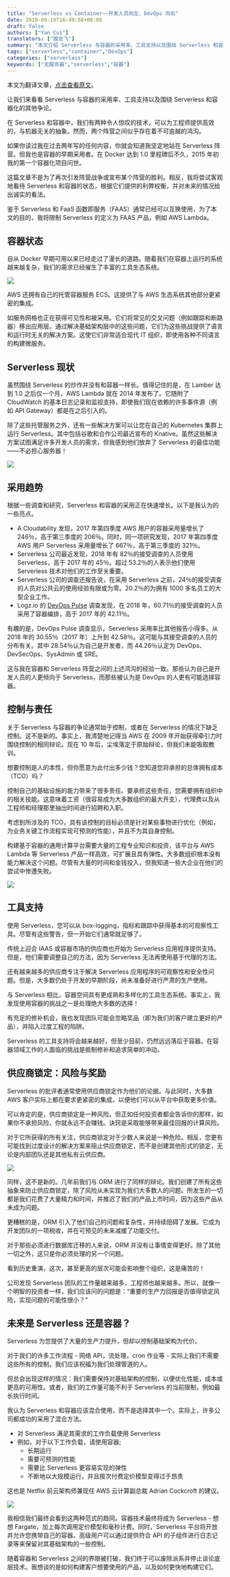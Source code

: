 ```yaml
---
title: "Serverless vs Container——开发人员向左，DevOps 向右"
date: 2018-09-16T16:49:58+08:00
draft: false
authors: ["Yan Cui"]
translators: ["殷龙飞"]
summary: "本文介绍 Serverless 与容器的采用率、工具支持以及围绕 Serverless 和容器化的其他争论。"
tags: ["serverless","container","DevOps"]
categories: ["serverless"]
keywords: ["无服务器","serverless","容器"]
---
```


本文为翻译文章，[点击查看原文](https://dzone.com/articles/serverless-vs-containers)。

让我们来看看 Serverless 与容器的采用率、工具支持以及围绕 Serverless 和容器化的其他争论。

在 Serverless 和容器中，我们有两种令人惊叹的技术，可以为工程师提供高效的，与机器无关的抽象。然而，两个阵营之间似乎存在着不可逾越的鸿沟。

如果你读过我在过去两年写的任何内容，你就会知道我坚定地站在 Serverless 阵营。但我也是容器的早期采用者。在 Docker 达到 1.0 里程碑后不久，2015 年初我的第一个容器化项目问世。

这篇文章不是为了再次引发阵营战争或宣布某个阵营的胜利。相反，我将尝试客观地看待 Serverless 和容器的状态，根据它们提供的利弊权衡，并对未来的情况给出诚实的看法。

鉴于 Serverless 和 FaaS 函数即服务（FAAS）通常已经可以互换使用，为了本文的目的，我将限制 Serverless 的定义为 FAAS 产品，例如 AWS Lambda。

## 容器状态

自从 Docker 早期可用以来已经走过了漫长的道路。随着我们在容器上运行的系统越来越复杂，我们的需求已经催生了丰富的工具生态系统。

![](61411417ly1fv92pcoc59j218c0wwtb6.jpg)

AWS 还拥有自己的托管容器服务 ECS。这提供了与 AWS 生态系统其他部分更紧密的集成。

如服务网格也正在获得可见性和被采用。它们将常见的交叉问题（例如跟踪和断路器）移出应用层。通过解决基础架构层中的这些问题，它们为这些挑战提供了语言和运行时无关的解决方案。这使它们非常适合现代 IT 组织，即使用各种不同语言的构建微服务。

## Serverless 现状

虽然围绕 Serverless 的炒作并没有和容器一样长。值得记住的是，在 Lamber 达到 1.0 之后仅一个月，AWS Lambda 就在 2014 年发布了。它随附了 CloudWatch 的基本日志记录和监视支持，即使我们现在依赖的许多事件源（例如 API Gateway）都是在之后引入的。

除了这些托管服务之外，还有一些解决方案可以让您在自己的 Kubernetes 集群上运行 Serverless。其中包括谷歌和合作公司最近宣布的 Knative。虽然这些解决方案试图满足许多开发人员的需求，但我感到他们放弃了 Serverless 的最佳功能——不必担心服务器！

![](61411417ly1fv92pv9fp4j20y60pw43y.jpg)

## 采用趋势

根据一些调查和研究，Serverless 和容器的采用正在快速增长。以下是我认为的一些亮点。

- A Cloudability 发现，2017 年第四季度 AWS 用户的容器采用量增长了 246％，高于第三季度的 206％。同时，同一项研究发现，2017 年第四季度 AWS 用户 Serverless 采用量增长了 667％，高于第三季度的 321％。
- Serverless 公司最近发现，2018 年有 82％的接受调查的人员使用 Serverless，高于 2017 年的 45％。超过 53.2％的人表示他们使用 Serverless 技术对他们的工作至关重要。
- Serverless 公司的调查还报告说，在采用 Serverless 之前，24％的接受调查的人员对公共云的使用经验有限或为零。20.2％的为拥有 1000 多名员工的大型企业工作。
- Logz.io 的 [DevOps Pulse](https://logz.io/devops-pulse-insights-2018/#pulse_section_ten) 调查发现，在 2018 年，60.71％的接受调查的人员采用了容器编排，高于 2017 年的 42.11％。

有趣的是，DevOps Pulse 调查显示，Serverless 采用率比其他报告小得多。从 2018 年的 30.55％（2017 年）上升到 42.58％。这可能与其接受调查的人员的分布有关。其中 28.54％认为自己是开发者，而 44.26％认定为 DevOps、DevSecOps、SysAdmin 或 SRE。

这与我在容器和 Serverless 阵营之间的上述鸿沟的经验一致。那些认为自己是开发人员的人更倾向于 Serverless，而那些被认为是 DevOps 的人更有可能选择容器。

## 控制与责任

关于 Serverless 与容器的争论通常始于控制，或者在 Serverless 的情况下缺乏控制。这不是新的。事实上，我清楚地记得当 AWS 在 2009 年开始获得牵引力时围绕控制的相同辩论。现在 10 年后，尘埃落定于原始辩论，但我们未能吸取教训。

想要控制是人的本性，但你愿意为此付出多少钱？您知道您将承担的总体拥有成本（TCO）吗？

控制自己的基础设施的能力带来了很多责任。要承担这些责任，您需要拥有组织中的相关技能。这意味着工资（很容易成为大多数组织的最大开支），代理费以及从工程师和经理那里抽出时间进行招聘和入职。

考虑到所涉及的 TCO，具有该控制的目标必须是针对某些事物进行优化（例如，为业务关键工作流程实现可预测的性能），并且不为其自身控制。

构建基于容器的通用计算平台需要大量的工程专业知识和投资，该平台与 AWS Lambda 等 Serverless 产品一样高效，可扩展且具有弹性。大多数组织根本没有能力解决这个问题。尽管有大量的时间和金钱投入，但我知道一些大企业在他们的尝试中惨遭失败。

![](61411417ly1fv92q5mvy7j20y01061kx.jpg)

## 工具支持

使用 Serverless，您可以从 box-logging，指标和跟踪中获得基本的可观察性工具。尽管有这些警告，但一开始它们通常就足够了。

传统上迎合 IAAS 或容器市场的供应商也开始为 Serverless 应用程序提供支持。但是，他们需要调整自己的方法，因为 Serverless 无法再使用基于代理的方法。

还有越来越多的供应商专注于解决 Serverless 应用程序的可观察性和安全性问题。但是，大多数仍处于开发的早期阶段，尚未准备好进行严肃的生产使用。

与 Serverless 相比，容器空间具有更成熟和多样化的工具生态系统。事实上，我发现使用容器的挑战之一是处理绝大多数的选择！

有充足的修补机会，我也发现团队可能会忽略奖品（即为我们的客户建立更好的产品），并陷入过度工程的陷阱。

Serverless 的工具支持将会越来越好，但至少目前，仍然远远落后于容器。在容器领域工作的人面临的挑战是抵制修补和追求简单的冲动。

## 供应商锁定：风险与奖励

Serverless 的批评者通常使用供应商锁定作为他们的论据。与此同时，大多数 AWS 客户实际上都在要求更紧密的集成，以便他们可以从平台中获取更多价值。

可以肯定的是，供应商锁定是一种风险。但正如任何投资者都会告诉你的那样，如果你不承担风险，你就永远不会赚钱。诀窍是采取能够带来最佳回报的计算风险。

对于它所获得的所有关注，供应商锁定对于少数人来说是一种危险。相反，您更有可能找到过度设计的解决方案来阻止供应商锁定，而不是创建其他形式的锁定，无论是内部团队还是其他私有云供应商。

![](61411417ly1fv92qged6ej20y80fijuh.jpg)

同样，这不是新的。几年前我们与 ORM 进行了同样的辩论。我们创建了所有这些抽象来防止供应商锁定，除了风险从未实现为我们大多数人的问题。所发生的一切都是我们花费了大量精力和时间，并推迟了我们的产品上市时间，因为这些产品从未成为问题。

更糟糕的是，ORM 引入了他们自己的问题和复杂性，并持续阻碍了发展。它成为开发团队的一项税收，并在可预见的未来减缓了功能交付。

对于那些必须进行数据库迁移的人来说，ORM 并没有让事情变得更好。除了其他一切之外，这只是你必须处理的另一个问题。

看到历史重演，这次，甚至更高的层次可能会影响整个组织，这是痛苦的！

公司发现 Serverless 团队的工作量越来越多，工程师也越来越多。所以，就像一个明智的投资者一样，我们应该问的问题是：“重要的生产力回报是否值得锁定风险，实现问题的可能性很小？”

## 未来是 Serverless 还是容器？

Serverless 为您提供了大量的生产力提升，但却以控制基础架构为代价。

对于我们的许多工作流程 \- 网络 API，流处理，cron 作业等 \- 实际上我们不需要这些所有的控制，我们应该祝福为我们处理管道的人。

但总会出现这样的情况：我们需要保持对基础架构的控制，以便优化性能，成本或更高的可用性。或者，我们的工作量可能不利于 Serverless 的当前限制，例如最长执行时间。

我认为 Serverless 和容器应该混合使用，而不是选择其中一个。实际上，许多公司都成功的采用了混合方法。

- 对 Serverless 满足其需求的工作负载使用 Serverless
- 例如，对于以下工作负载，请使用容器;
  - 长期运行
  - 需要可预测的性能
  - 需要比 Serverless 更容易实现的弹性
  - 不断地以大规模运行，并且按次付费定价模型变得过于昂贵

这也是 Netflix 前云架构师兼现任 AWS 云计算副总裁 Adrian Cockcroft 的建议。

![](61411417ly1fv92qojnw5j20yc0ue15k.jpg)

我相信我们最终会看到这两种范式的趋同。容器技术最终将成为 Serverless \- 想想 Fargate，加上每次调用定价模型和毫秒计费。同时，Serverless 平台将开放并允许您携带自己的容器。高级用户可以通过提供符合 API 的子组件进行日志记录等来保留对其基础架构的一些控制。

随着容器和 Serverless 之间的界限被打破，我们终于可以废除派系并停止谈论底层技术。我想谈的是如何构建客户想要使用的产品，以及如何更快地构建它们。
